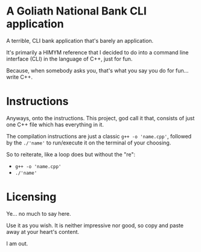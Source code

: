 # **A Goliath National Bank CLI application**

A terrible, CLI bank application that's barely an application. 

It's primarily a HIMYM reference that I decided to do into a command line interface (CLI) in the language of C++, just for fun. 

Because, when somebody asks you, that's what you say you do for fun... write C++.


# Instructions

Anyways, onto the instructions. This project, god call it that, consists of just one C++ file which has everything in it.

The compilation instructions are just a classic `g++ -o 'name.cpp'`, followed by the `./'name'` to run/execute it on the terminal of your choosing.

So to reiterate, like a loop does but without the "re":
- `g++ -o 'name.cpp'`
- `./'name'`

# Licensing

Ye... no much to say here. 

Use it as you wish. It is neither impressive nor good, so copy and paste away at your heart's content. 

I am out.
